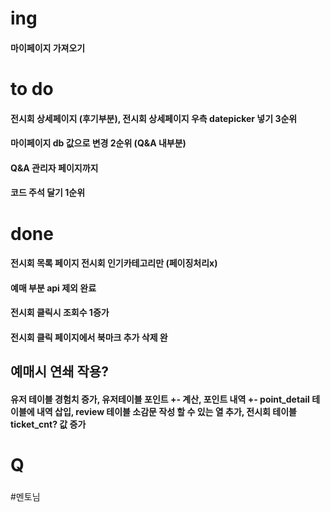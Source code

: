 # ing
<h4> 마이페이지 가져오기</h4>

# to do
<h4> 전시회 상세페이지 (후기부분), 전시회 상세페이지 우측 datepicker 넣기 3순위</h4>
<h4>마이페이지 db 값으로 변경 2순위 (Q&A 내부분)</h4>
<h4>Q&A 관리자 페이지까지</h4>
<h4>코드 주석 달기 1순위</h4>


# done
<h4> 전시회 목록 페이지 전시회 인기카테고리만 (페이징처리x)</h4>
<h4> 예매 부분 api 제외 완료</h4>
<h4> 전시회 클릭시 조회수 1증가</h4>
<h4> 전시회 클릭 페이지에서 북마크 추가 삭제 완</h4>

<h2> 예매시 연쇄 작용?</h2>

<h4> 유저 테이블 경험치 증가, 유저테이블 포인트 +- 계산, 포인트 내역 +- point_detail 테이블에 내역 삽입, review 테이블 소감문 작성 할 수 있는 열 추가, 전시회 테이블 ticket_cnt? 값 증가</h4>


# Q
### 

#멘토님
#### 
